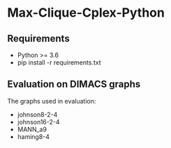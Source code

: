 # Max-Clique-Cplex-Python


## Requirements 
 - Python >= 3.6
 - pip install -r requirements.txt
 
## Evaluation on DIMACS graphs

The graphs used in evaluation: 
- johnson8-2-4
- johnson16-2-4
- MANN_a9
- haming8-4